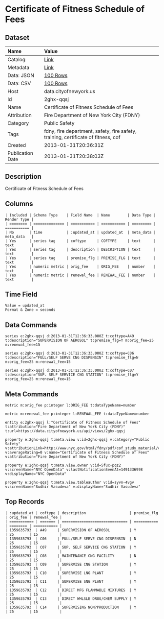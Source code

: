 # Certificate of Fitness Schedule of Fees

## Dataset

| Name | Value |
| :--- | :---- |
| Catalog | [Link](https://catalog.data.gov/dataset/certificate-of-fitness-schedule-of-fees-30479) |
| Metadata | [Link](https://data.cityofnewyork.us/api/views/2ghx-qqsj) |
| Data: JSON | [100 Rows](https://data.cityofnewyork.us/api/views/2ghx-qqsj/rows.json?max_rows=100) |
| Data: CSV | [100 Rows](https://data.cityofnewyork.us/api/views/2ghx-qqsj/rows.csv?max_rows=100) |
| Host | data.cityofnewyork.us |
| Id | 2ghx-qqsj |
| Name | Certificate of Fitness Schedule of Fees |
| Attribution | Fire Department of New York City (FDNY) |
| Category | Public Safety |
| Tags | fdny, fire department, safety, fire safety, training, certificate of fitness, cof |
| Created | 2013-01-31T20:36:31Z |
| Publication Date | 2013-01-31T20:38:03Z |

## Description

Certificate of Fitness Schedule of Fees

## Columns

```ls
| Included | Schema Type    | Field Name  | Name        | Data Type | Render Type |
| ======== | ============== | =========== | =========== | ========= | =========== |
| No       | time           | :updated_at | updated_at  | meta_data | meta_data   |
| Yes      | series tag     | coftype     | COFTYPE     | text      | text        |
| Yes      | series tag     | description | DESCRIPTION | text      | text        |
| Yes      | series tag     | premise_flg | PREMISE_FLG | text      | text        |
| Yes      | numeric metric | orig_fee    | ORIG_FEE    | number    | text        |
| Yes      | numeric metric | renewal_fee | RENEWAL_FEE | number    | text        |
```

## Time Field

```ls
Value = updated_at
Format & Zone = seconds
```

## Data Commands

```ls
series e:2ghx-qqsj d:2013-01-31T12:36:33.000Z t:coftype=A49 t:description="SUPERVISION OF AEROSOL" t:premise_flg=Y m:orig_fee=25 m:renewal_fee=15

series e:2ghx-qqsj d:2013-01-31T12:36:33.000Z t:coftype=C06 t:description="FULL/SELF SERVE CNG DISPENSIN" t:premise_flg=N m:orig_fee=25 m:renewal_fee=15

series e:2ghx-qqsj d:2013-01-31T12:36:33.000Z t:coftype=C07 t:description="SUP. SELF SERVICE CNG STATION" t:premise_flg=Y m:orig_fee=25 m:renewal_fee=15
```

## Meta Commands

```ls
metric m:orig_fee p:integer l:ORIG_FEE t:dataTypeName=number

metric m:renewal_fee p:integer l:RENEWAL_FEE t:dataTypeName=number

entity e:2ghx-qqsj l:"Certificate of Fitness Schedule of Fees" t:attribution="Fire Department of New York City (FDNY)" t:url=https://data.cityofnewyork.us/api/views/2ghx-qqsj

property e:2ghx-qqsj t:meta.view v:id=2ghx-qqsj v:category="Public Safety" v:attributionLink=http://www.nyc.gov/html/fdny/pdf/cof_study_material/cof_tableinternet.pdf v:averageRating=0 v:name="Certificate of Fitness Schedule of Fees" v:attribution="Fire Department of New York City (FDNY)"

property e:2ghx-qqsj t:meta.view.owner v:id=5fuc-pqz2 v:screenName="NYC OpenData" v:lastNotificationSeenAt=1491336998 v:displayName="NYC OpenData"

property e:2ghx-qqsj t:meta.view.tableauthor v:id=syvn-4vgv v:screenName="Sudhir Vasudeva" v:displayName="Sudhir Vasudeva"
```

## Top Records

```ls
| :updated_at | coftype | description                    | premise_flg | orig_fee | renewal_fee | 
| =========== | ======= | ============================== | =========== | ======== | =========== | 
| 1359635793  | A49     | SUPERVISION OF AEROSOL         | Y           | 25       | 15          | 
| 1359635793  | C06     | FULL/SELF SERVE CNG DISPENSIN  | N           | 25       | 15          | 
| 1359635793  | C07     | SUP. SELF SERVICE CNG STATION  | Y           | 25       | 15          | 
| 1359635793  | C08     | MAINTENANCE CNG FACILITY       | N           | 25       | 15          | 
| 1359635793  | C09     | SUPERVISE CNG STATION          | Y           | 25       | 15          | 
| 1359635793  | C10     | SUPERVISE LNG PLANT            | Y           | 25       | 15          | 
| 1359635793  | C11     | SUPERVISE SNG PLANT            | Y           | 25       | 15          | 
| 1359635793  | C12     | DIRECT MFG FLAMMABLE MIXTURES  | Y           | 25       | 15          | 
| 1359635793  | C13     | DIRECT WHLSLE DRUG/CHEM SUPPLY | Y           | 25       | 15          | 
| 1359635793  | C14     | SUPERVISING NON?PRODUCTION     | Y           | 25       | 15          | 
```